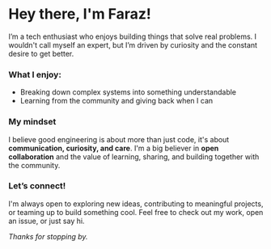 # Hey there, I'm Faraz!

I’m a tech enthusiast who enjoys building things that solve real problems. I wouldn't call myself an expert, but I’m driven by curiosity and the constant desire to get better.

### What I enjoy:
- Breaking down complex systems into something understandable
- Learning from the community and giving back when I can

### My mindset
I believe good engineering is about more than just code, it's about **communication, curiosity, and care**. I'm a big believer in **open collaboration** and the value of learning, sharing, and building together with the community.

###  Let’s connect!
I'm always open to exploring new ideas, contributing to meaningful projects, or teaming up to build something cool. Feel free to check out my work, open an issue, or just say hi.

_Thanks for stopping by._
